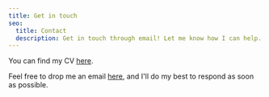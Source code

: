 ```yaml
---
title: Get in touch
seo:
  title: Contact
  description: Get in touch through email! Let me know how I can help.
---
```


You can find my CV [here](https://www.dropbox.com/scl/fi/brwi7in5po21netqaroai/LachiSingh_CV.pdf?rlkey=64pqoypxjcw80tuxm4wiiztip&st=nu2gw81t&dl=0).

Feel free to drop me an email [here](mailto:l.singh7@lse.ac.uk), and I'll do my best to respond as soon as possible.
